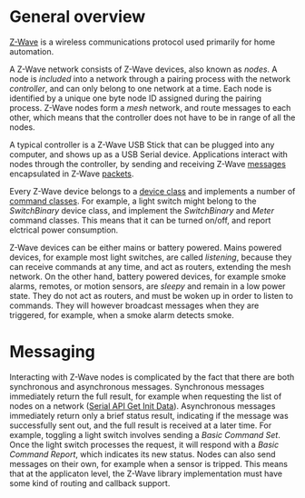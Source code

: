 # General overview

[Z-Wave](https://en.wikipedia.org/wiki/Z-Wave) is a wireless communications protocol used primarily for home automation.

A Z-Wave network consists of Z-Wave devices, also known as *nodes*. A node is *included* into a network through a pairing process with the network *controller*, and can only belong to one network at a time. Each node is identified by a unique one byte node ID assigned during the pairing process. Z-Wave nodes form a *mesh* network, and route messages to each other, which means that the controller does not have to be in range of all the nodes.

A typical controller is a Z-Wave USB Stick that can be plugged into any computer, and shows up as a USB Serial device. Applications interact with nodes through the controller, by sending and receiving Z-Wave [messages](message/format) encapsulated in Z-Wave [packets](packet/format).

Every Z-Wave device belongs to a [device class](device/classes) and implements a number of [command classes](command/classes). For example, a light switch might belong to the *SwitchBinary* device class, and implement the *SwitchBinary* and *Meter* command classes. This means that it can be turned on/off, and report elctrical power consumption.

Z-Wave devices can be either mains or battery powered. Mains powered devices, for example most light switches, are called *listening*, because they can receive commands at any time, and act as routers, extending the mesh network. On the other hand, battery powered devices, for example smoke alarms, remotes, or motion sensors, are *sleepy* and remain in a low power state. They do not act as routers, and must be woken up in order to listen to commands. They will however broadcast messages when they are triggered, for example, when a smoke alarm detects smoke.

# Messaging

Interacting with Z-Wave nodes is complicated by the fact that there are both synchronous and asynchronous messages. Synchronous messages immediately return the full result, for example when requesting the list of nodes on a network ([Serial API Get Init Data](message/controller/#serial-api-get-init-data-0x02)). Asynchronous messages immediately return only a brief status result, indicating if the message was successfully sent out, and the full result is received at a later time. For example, toggling a light switch involves sending a *Basic Command Set*. Once the light switch processes the request, it will respond with a *Basic Command Report*, which indicates its new status. Nodes can also send messages on their own, for example when a sensor is tripped. This means that at the applicaton level, the Z-Wave library implementation must have some kind of routing and callback support.